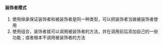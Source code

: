 #### 装饰者模式
1. 使用继承保证装饰者和被装饰者是同一种类型，可以把装饰者当做被装饰者使用
2. 使用组合，装饰者就可以调用被装饰者的方法，并在调用前后添加自己的一些功能；或者根本不调用被装饰者的方法
